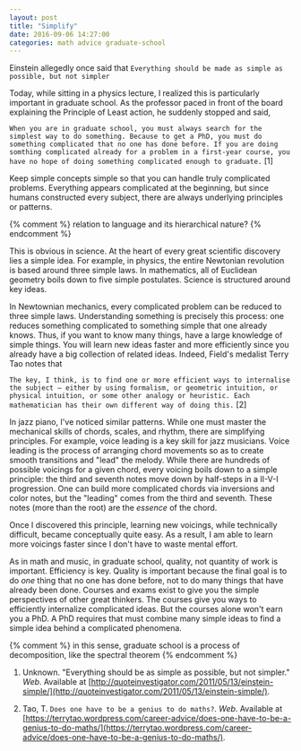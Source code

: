 ```yaml
---
layout: post
title: "Simplify"
date: 2016-09-06 14:27:00
categories: math advice graduate-school
---
```


Einstein allegedly once said that 
`Everything should be made as simple as possible, but not simpler`

Today, while sitting in a physics lecture, I realized this is particularly important in graduate school. As the professor paced in front of the board explaining the Principle of Least action, he suddenly stopped and said,

`When you are in graduate school, you must always search for the simplest way to do something. Because to get a PhD, you must do something complicated that no one has done before. If you are doing somthing complicated already for a problem in a first-year course, you have no hope of doing something complicated enough to graduate.` [1]

Keep simple concepts simple so that you can handle truly complicated problems. Everything appears complicated at the beginning, but since humans constructed every subject, there are always underlying principles or patterns. 

{% comment %} relation to language and its hierarchical nature? {% endcomment %}

This is obvious in science. At the heart of every great scientific discovery lies a simple idea. For example, in physics, the entire Newtonian revolution is based around three simple laws. In mathematics, all of Euclidean geometry boils down to five simple postulates. Science is structured around key ideas. 

In Newtownian mechanics, every complicated problem can be reduced to three simple laws. Understanding something is precisely this process: one reduces something complicated to something simple that one already knows. Thus, if you want to know many things, have a large knowledge of simple things. You will learn new ideas faster and more efficiently since you already have a big collection of related ideas. Indeed, Field's medalist Terry Tao notes that 

`The key, I think, is to find one or more efficient ways to internalise the subject – either by using formalism, or geometric intuition, or physical intuition, or some other analogy or heuristic. Each mathematician has their own different way of doing this.` [2]

In jazz piano, I've noticed similar patterns. While one must master the mechanical skills of chords, scales, and rhythm, there are simplifying principles. For example, voice leading is a key skill for jazz musicians. Voice leading is the process of arranging chord movements so as to create smooth transitions and "lead" the melody. While there are hundreds of possible voicings for a given chord, every voicing boils down to a simple principle: the third and seventh notes move down by half-steps in a II-V-I progression. One can build more complicated chords via inversions and color notes, but the "leading" comes from the third and seventh. These notes (more than the root) are the *essence* of the chord.

Once I discovered this principle, learning new voicings, while technically difficult, became conceptually quite easy. As a result, I am able to learn more voicings faster since I don't have to waste mental effort.

As in math and music, in graduate school, quality, not quantity of work is important. Efficiency is key. Quality is important because the final goal is to do *one* thing that no one has done before, not to do many things that have already been done. Courses and exams exist to give you the simple perspectives of other great thinkers. The courses give you ways to efficiently internalize complicated ideas. But the courses alone won't earn you a PhD. A PhD requires that must combine many simple ideas to find a simple idea behind a complicated phenomena.

{% comment %} in this sense, graduate school is a process of decomposition, like the spectral theorem {% endcomment %}
1.  Unknown. "Everything should be as simple as possible, but not simpler." *Web*. Available at [http://quoteinvestigator.com/2011/05/13/einstein-simple/](http://quoteinvestigator.com/2011/05/13/einstein-simple/).

2. Tao, T. `Does one have to be a genius to do maths?`. *Web*. Available at [https://terrytao.wordpress.com/career-advice/does-one-have-to-be-a-genius-to-do-maths/](https://terrytao.wordpress.com/career-advice/does-one-have-to-be-a-genius-to-do-maths/).

